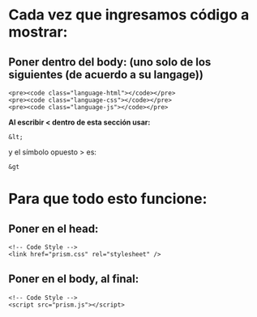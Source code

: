 # Cada vez que ingresamos código a mostrar:

## Poner dentro del body: (uno solo de los siguientes (de acuerdo a su langage))
```
<pre><code class="language-html"></code></pre>
<pre><code class="language-css"></code></pre>
<pre><code class="language-js"></code></pre>

```
**Al escribir < dentro de esta sección usar:**
```
&lt;
```
y el símbolo opuesto > es:
```
&gt
```
# Para que todo esto funcione:

## Poner en el head:
```
<!-- Code Style -->
<link href="prism.css" rel="stylesheet" />
```

## Poner en el body, al final:
```
<!-- Code Style -->
<script src="prism.js"></script>
```